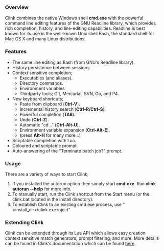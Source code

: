 ### Overview

Clink combines the native Windows shell **cmd.exe** with the powerful command line editing features of the GNU Readline library, which provides rich completion, history, and line-editing capabilities. Readline is best known for its use in the well-known Unix shell Bash, the standard shell for Mac OS X and many Linux distributions.

### Features

- The same line editing as Bash (from GNU's Readline library).
- History persistence between sessions.
- Context sensitive completion;
    - Executables (and aliases).
    - Directory commands.
    - Environment variables
    - Thirdparty tools; Git, Mercurial, SVN, Go, and P4.
- New keyboard shortcuts;
    - Paste from clipboard (**Ctrl-V**).
    - Incremental history search (**Ctrl-R/Ctrl-S**).
    - Powerful completion (**TAB**).
    - Undo (**Ctrl-Z**).
    - Automatic "cd .." (**Ctrl-Alt-U**).
    - Environment variable expansion (**Ctrl-Alt-E**).
    - (press **Alt-H** for many more...)
- Scriptable completion with Lua.
- Coloured and scriptable prompt.
- Auto-answering of the "Terminate batch job?" prompt.

### Usage

There are a variety of ways to start Clink;

1. If you installed the autorun option then simply start **cmd.exe**. Run **clink autorun --help** for more info.
2. To manually start, run the Clink shortcut from the Start menu (or the clink.bat located in the install directory).
3. To establish Clink to an existing cmd.exe process, use "&lt;install_dir&gt;\clink.exe inject"

### Extending Clink

Clink can be extended through its Lua API which allows easy creation context sensitive match generators, prompt filtering, and more. More details can be found in Clink's documentation which can be found [here](https://github.com/mridgers/clink/blob/master/docs/clink.md).

<!-- vim: ft=markdown
-->
